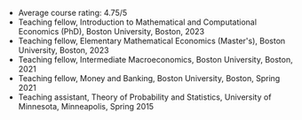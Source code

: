 
<ul style="2px 0px -15px; margin-left: -20px;">
  <li><autocolor>Average course rating: 4.75/5</autocolor></li>
  <li><autocolor>Teaching fellow, Introduction to Mathematical and Computational Economics (PhD), Boston University, Boston, 2023</autocolor></li>
  <li><autocolor>Teaching fellow, Elementary Mathematical Economics (Master's), Boston University, Boston, 2023</autocolor></li>
  <li><autocolor>Teaching fellow, Intermediate Macroeconomics, Boston University, Boston, 2021</autocolor></li>
  <li><autocolor>Teaching fellow, Money and Banking, Boston University, Boston, Spring 2021</autocolor></li>
  <li><autocolor>Teaching assistant, Theory of Probability and Statistics, University of Minnesota,
  Minneapolis, Spring 2015</autocolor></li> 
</ul>


